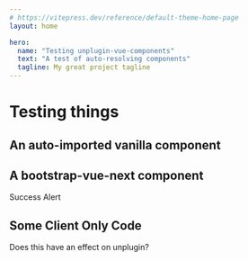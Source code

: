 ```yaml
---
# https://vitepress.dev/reference/default-theme-home-page
layout: home

hero:
  name: "Testing unplugin-vue-components"
  text: "A test of auto-resolving components"
  tagline: My great project tagline
---
```


# Testing things

## An auto-imported vanilla component

<TestSomething/>

## A bootstrap-vue-next component

<BAlert variant="success" :model-value="true">Success Alert</BAlert>

## Some Client Only Code

<ClientOnly>
Does this have an effect on unplugin?
</ClientOnly>

<script setup lang="ts">
  console.log("Testing Script")
</script>
